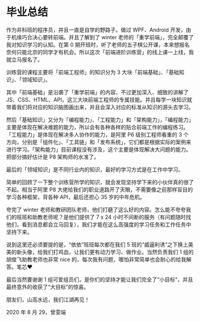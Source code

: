 # 毕业总结

作为非科班的程序员，并且一直是自学的野路子。做过 WPF、Android 开发，由于机缘巧合决心要转前端。并且了解到了 winter 老师的「重学前端」，完全颠覆了我对知识学习的认知。在第 0 期开班时，听了老师的五子棋公开课，本来想报名奈何只能北京的同学才有机会。所以这次「前端进阶训练营」的线上课一上线，我就立马报名了。

训练营的课程主要将「前端工程师」的知识分为 3 大块「前端基础」、「基础知识」、「领域知识」。

其中「前端基础」是沿袭了「重学前端」的内容，不过更加深入、细致的讲解了 JS、CSS、HTML、API，这三大块前端工程师的专属技能。并且每学一块知识就带着我们将对应的知识脑图画出来，并且会深入对应的标准从知识的源头去学习。

然后「基础知识」又分为「编程能力」、「工程能力」和「架构能力」，「编程能力」主要是体现在解决难题的能力，所以会有各种各样的贴合前端工作的编程练习。「工程能力」是体现在解决多人协作的能力，是阿里 P6 级别工程师看重的 3 个方向，分别是「组件化」、「工具链」和「发布系统」，它们都是根据实际的案例来进行学习。「架构能力」目前课程没有涉及，这个主要是体现解决大问题的能力。把部分搞好估计是 P8 架构师的水准了。

最后的「领域知识」是不同行业内的知识，最好的学习方式是在工作中学习。

简单的回顾了一下整个训练营所学的知识，就会发现坚持学下来的小伙伴真的很了不起。相当于阿里 P8 大佬给我们的职业道路开了天眼，不需要像之前那样盲目的学习各种框架，背各种 API，最后还担心 35 岁的中年危机。

夸完了 winter 老师和教研团队老师，他们打磨了这么好的内容。怎么能不夸夸我们的班班和助教老师呢？是他们提供了 7 x 24 小时不间断的服务（有问题随时找他们，看到消息都会立马回复），我们才能在这么高强度的学习任务和工作任务中坚持下来。

说到这里还必须要提的是，“依依”班班每次都在我们 5 班的“威逼利诱”之下换上美美的新头像，给我们打鸡血，让我们更有动力学习、做作业。当然负责我们 1 组的胡俊飞助教老师也非常 nice 的，每次我有问题，哪怕非常简单也会耐心的给我解答。笔芯♥️

最后当然要谢谢 1 组可爱组员们，是你们的坚持才能让我们完全了“小目标”，并且最终意外的收获了“大目标”的惊喜。

朋友们，山高水远，我们江湖再见！

2020 年 8 月 29，曾雯端
